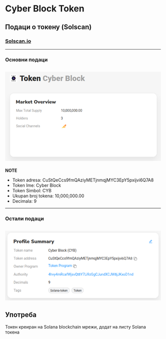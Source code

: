 # Cyber Block Token

## Подаци о токену (Solscan)

### [Solscan.io](https://solscan.io/token/CuStQeCcs9fmQAziyMETjnmqjMYC3EpY5pxijvi6Q7A8)
---
### Основни подаци
![Основни подаци](image2.png)
---
**NOTE**
- Token adresa: CuStQeCcs9fmQAziyMETjnmqjMYC3EpY5pxijvi6Q7A8
- Token Ime: Cyber Block
- Token Simbol: CYB
- Ukupan broj tokena: 10,000,000.00
- Decimala: 9
---
### Остали подаци
![Остали подаци](image1.png)
---
## Употреба

Токен креиран на Solana blockchain мрежи, додат на листу Solana токена
